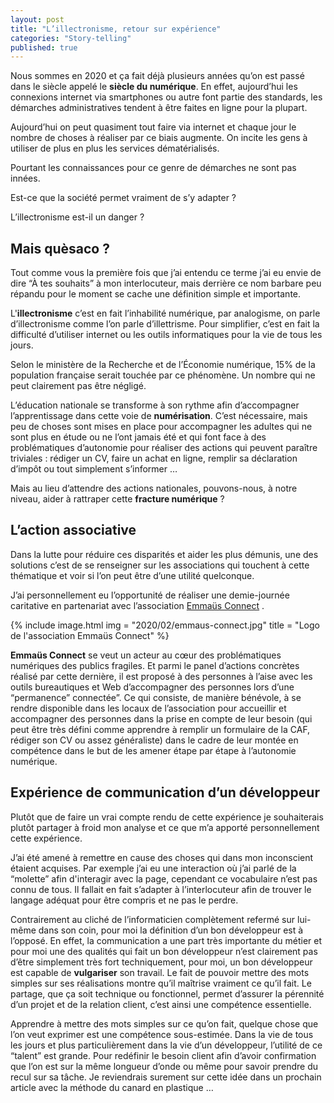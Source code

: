 ```yaml
---
layout: post
title: "L’illectronisme, retour sur expérience"
categories: "Story-telling"
published: true
---
```


Nous sommes en 2020 et ça fait déjà plusieurs années qu’on est passé dans le siècle appelé le **siècle du numérique**.
En effet, aujourd’hui les connexions internet via smartphones ou autre font partie des standards, les démarches administratives tendent à être faites en ligne pour la plupart.

Aujourd’hui on peut quasiment tout faire via internet et chaque jour le nombre de choses à réaliser par ce biais augmente. On incite les gens à utiliser de plus en plus les services dématérialisés.

Pourtant les connaissances pour ce genre de démarches ne sont pas innées.

Est-ce que la société permet vraiment de s’y adapter ? 

L’illectronisme est-il un danger ? 

## Mais quèsaco ?

Tout comme vous la première fois que j’ai entendu ce terme j’ai eu envie de dire “À tes souhaits” à mon interlocuteur, mais derrière ce nom barbare peu répandu pour le moment se cache une définition simple et importante. 

L'**illectronisme** c’est en fait l’inhabilité numérique, par analogisme, on parle d’illectronisme comme l’on parle d’illettrisme. Pour simplifier, c’est en fait la difficulté d’utiliser internet ou les outils informatiques pour la vie de tous les jours. 

Selon le ministère de la Recherche et de l’Économie numérique, 15% de la population française serait touchée par ce phénomène. Un nombre qui ne peut clairement pas être négligé. 

L’éducation nationale se transforme à son rythme afin d’accompagner l’apprentissage dans cette voie de **numérisation**. C’est nécessaire, mais peu de choses sont mises en place pour accompagner les adultes qui ne sont plus en étude ou ne l’ont jamais été et qui font face à des problématiques d’autonomie pour réaliser des actions qui peuvent paraître triviales : rédiger un CV, faire un achat en ligne, remplir sa déclaration d’impôt ou tout simplement s’informer …

Mais au lieu d’attendre des actions nationales, pouvons-nous, à notre niveau, aider à rattraper cette **fracture numérique** ?  

## L’action associative
 
Dans la lutte pour réduire ces disparités et aider les plus démunis, une des solutions c’est de se renseigner sur les associations qui touchent à cette thématique et voir si l’on peut être d’une utilité quelconque.  

J’ai personnellement eu l’opportunité de réaliser une demie-journée caritative en partenariat avec l’association [Emmaüs Connect](https://emmaus-connect.org)
. 

{% include image.html img = "2020/02/emmaus-connect.jpg" title = "Logo de l'association Emmaüs Connect" %}

**Emmaüs Connect** se veut un acteur au cœur des problématiques numériques des publics fragiles. Et parmi le panel d’actions concrètes réalisé par cette dernière, il est proposé à des personnes à l’aise avec les outils bureautiques et Web d’accompagner des personnes lors d’une “permanence” connectée”. 
Ce qui consiste, de manière bénévole, à se rendre disponible dans les locaux de l’association pour accueillir et accompagner des personnes dans la prise en compte de leur besoin (qui peut être très défini comme apprendre à remplir un formulaire de la CAF, rédiger son CV ou assez généraliste) dans le cadre de leur montée en compétence dans le but de les amener étape par étape à l’autonomie numérique. 

## Expérience de communication d’un développeur 

Plutôt que de faire un vrai compte rendu de cette expérience je souhaiterais plutôt partager à froid mon analyse et ce que m’a apporté personnellement cette expérience.

J’ai été amené à remettre en cause des choses qui dans mon inconscient étaient acquises. Par exemple j’ai eu une interaction où j’ai parlé de la “molette” afin d'interagir avec la page, cependant ce vocabulaire n’est pas connu de tous. Il fallait en fait s’adapter à l’interlocuteur afin de trouver le langage adéquat pour être compris et ne pas le perdre.

Contrairement au cliché de l’informaticien complètement refermé sur lui-même dans son coin, pour moi la définition d’un bon développeur est à l’opposé. En effet, la communication a une part très importante du métier et pour moi une des qualités qui fait un bon développeur n’est clairement pas d’être simplement très fort techniquement, pour moi, un bon développeur est capable de **vulgariser** son travail. Le fait de pouvoir mettre des mots simples sur ses réalisations montre qu’il maîtrise vraiment ce qu’il fait. Le partage, que ça soit technique ou fonctionnel, permet d’assurer la pérennité d’un projet et de la relation client, c’est ainsi une compétence essentielle. 

Apprendre à mettre des mots simples sur ce qu’on fait, quelque chose que l’on veut exprimer est une compétence sous-estimée. Dans la vie de tous les jours et plus particulièrement dans la vie d’un développeur, l’utilité de ce “talent” est grande. Pour redéfinir le besoin client afin d’avoir confirmation  que l’on est sur la même longueur d’onde ou même pour savoir prendre du recul sur sa tâche. 
Je reviendrais surement sur cette idée dans un prochain article avec la méthode du canard en plastique … 

